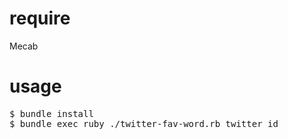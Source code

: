 # require
Mecab
# usage
<pre>
$ bundle install
$ bundle exec ruby ./twitter-fav-word.rb twitter_id
</pre>
